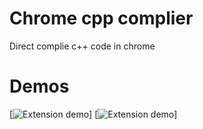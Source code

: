 # Chrome cpp complier

Direct complie c++ code in chrome

# Demos

[![Extension demo ](https://raw.githubusercontent.com/HadesD/Chrome-Cpp-Complier/master/images/demo1.png)]
[![Extension demo ](https://raw.githubusercontent.com/HadesD/Chrome-Cpp-Complier/master/images/demo2.png)]
